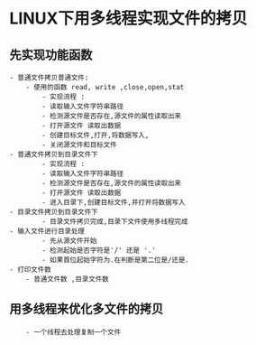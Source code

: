# LINUX下用多线程实现文件的拷贝

## 先实现功能函数

    - 普通文件拷贝普通文件:
        - 使用的函数 read, write ,close,open,stat
            - 实现流程 : 
            - 读取输入文件字符串路径
            - 检测源文件是否存在,源文件的属性读取出来
            - 打开源文件 读取出数据 
            - 创建目标文件,打开,将数据写入,
            - 关闭源文件和目标文件
    - 普通文件拷贝到目录文件下
            - 实现流程 : 
            - 读取输入文件字符串路径
            - 检测源文件是否存在,源文件的属性读取出来
            - 打开源文件 读取出数据 
            - 进入目录下,创建目标文件,并打开将数据写入
    - 目录文件拷贝到目录文件下
            - 目录文件拷贝完成,目录下文件使用多线程完成
    - 输入文件进行目录处理
            - 先从源文件开始
            - 检测起始是否字符是'/' 还是 '.'
            - 如果首位起始字符为.在判断是第二位是/还是.
    - 打印文件数
        - 普通文件数 ,目录文件数

## 用多线程来优化多文件的拷贝

        - 一个线程去处理复制一个文件

